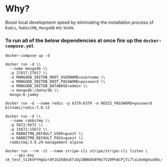 # Why?
Boost local development speed by eliminating the installation process of `Radis`, `RabbitMQ`, `MongoDB` etc tools. 

### To run all of the below dependencies at once fire up the `docker-compose.yml`

```
docker-compose up -d

```

```
docker run -d \\
  --name mongodb \\
  -p 27017:27017 \\
  -e MONGODB_INITDB_ROOT_USERNAME=username \\
  -e MONGODB_INITDB_ROOT_PASSWORD=password \\
  -e MONGODB_INITDB_DATABASE=admin \\
  -v mongodb:/data/db \\
  mongo:6-jammy

```

```
docker run -d --name redis -p 6379:6379 -e REDIS_PASSWORD=password bitnami/redis:7.0.13
```

```
docker run -d \\
  --name rabbitmq \\
  -p 5672:5672 \\
  -p 15672:15672 \\
  -e RABBITMQ_DEFAULT_USER=guest \\
  -e RABBITMQ_DEFAULT_PASS=guest \\
  rabbitmq:3.9.29-management-alpine

```

```
docker run --rm -it --name stripe-cli stripe/stripe-cli listen \
    --api-key sk_test_51J6nFYHgGxrAF2GI68UuETzDy2BWkDU8FWiTV20PhACPjTL7lxLbn0gXuo8kLsFaHhbQdebmKkkfzx9rz9OWhK8D00z4mokbJL
```
